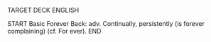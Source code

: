 TARGET DECK
ENGLISH

START
Basic
Forever
Back: adv. Continually, persistently (is forever complaining) (cf. For ever).
END
